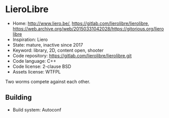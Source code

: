 # LieroLibre

- Home: http://www.liero.be/, https://gitlab.com/lierolibre/lierolibre, https://web.archive.org/web/20150331042028/https://gitorious.org/lierolibre
- Inspiration: Liero
- State: mature, inactive since 2017
- Keyword: library, 2D, content open, shooter
- Code repository: https://gitlab.com/lierolibre/lierolibre.git
- Code language: C++
- Code license: 2-clause BSD
- Assets license: WTFPL

Two worms compete against each other.

## Building

- Build system: Autoconf

